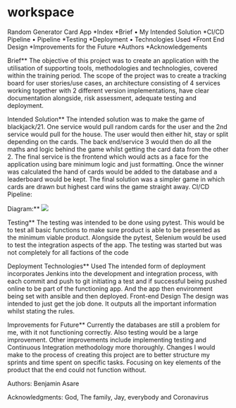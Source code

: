 # workspace
Random Generator Card App
*Index
*Brief
•	My Intended Solution
*CI/CD Pipeline
•	Pipeline
*Testing
*Deployment
•	Technologies Used
*Front End Design
*Improvements for the Future
*Authors
*Acknowledgements

Brief** The objective of this project was to create an application with the utilisation of supporting tools, methodologies and technologies, covered within the training period. The scope of the project was to create a tracking board for user stories/use cases, an architecture consisting of 4 services working together with 2 different version implementations, have clear documentation alongside, risk assessment, adequate testing and deployment.

Intended Solution** The intended solution was to make the game of blackjack/21. One service would pull random cards for the user and the 2nd service would pull for the house. The user would then either hit, stay or split depending on the cards. The back end/service 3 would then do all the maths and logic behind the game whilst getting the card data from the other 2. The final service is the frontend which would acts as a face for the application using bare minimum logic and just formatting. Once the winner was calculated the hand of cards would be added to the database and a leaderboard would be kept.
The final solution was a simpler game in which cards are drawn but highest card wins the game straight away. 
CI/CD Pipeline:

Diagram:**
![](images/pipeline.png)

Testing** The testing was intended to be done using pytest. This would be to test all basic functions to make sure product is able to be presented as the minimum viable product. Alongside the pytest, Selenium would be used to test the integration aspects of the app. The testing was started but was not completely for all factions of the code

Deployment Technologies** Used The intended form of deployment incorporates Jenkins into the development and integration process, with each commit and push to git initiating a test and if successful being pushed online to be part of the functioning app. And the app then environment being set with ansible and then deployed.
Front-end Design The design was intended to just get the job done. It outputs all the important information whilst stating the rules.

Improvements for Future** Currently the databases are still a problem for me, with it not functioning correctly. Also testing would be a large improvement. Other improvements include implementing testing and Continuous Integration methodology more thoroughly.
Changes I would make to the process of creating this project are to better structure my sprints and time spent on specific tasks. Focusing on key elements of the product that the end could not function without.

Authors: Benjamin Asare

Acknowledgments: God, The family, Jay, everybody and Coronavirus

